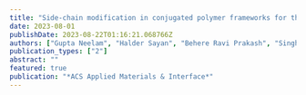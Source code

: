```yaml
---
title: "Side-chain modification in conjugated polymer frameworks for the electrocatalytic oxygen evolution reaction"
date: 2023-08-01
publishDate: 2023-08-22T01:16:21.068766Z
authors: ["Gupta Neelam", "Halder Sayan", "Behere Ravi Prakash", "Singh Priti", "Kanungo Sayan", "Dixit Mudit", "Chakraborty Chanchal", "Kuila, Biplab Kumar"]
publication_types: ["2"]
abstract: ""
featured: true
publication: "*ACS Applied Materials & Interface*"
---
```


